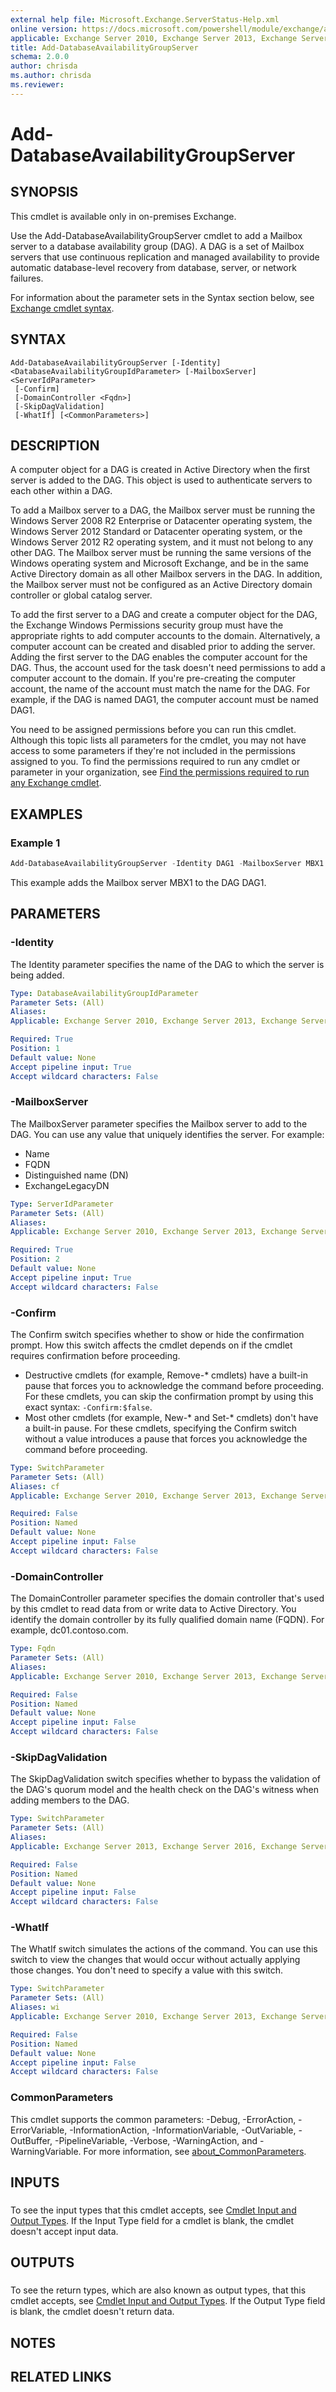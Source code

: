 ```yaml
---
external help file: Microsoft.Exchange.ServerStatus-Help.xml
online version: https://docs.microsoft.com/powershell/module/exchange/add-databaseavailabilitygroupserver
applicable: Exchange Server 2010, Exchange Server 2013, Exchange Server 2016, Exchange Server 2019
title: Add-DatabaseAvailabilityGroupServer
schema: 2.0.0
author: chrisda
ms.author: chrisda
ms.reviewer:
---
```


# Add-DatabaseAvailabilityGroupServer

## SYNOPSIS
This cmdlet is available only in on-premises Exchange.

Use the Add-DatabaseAvailabilityGroupServer cmdlet to add a Mailbox server to a database availability group (DAG). A DAG is a set of Mailbox servers that use continuous replication and managed availability to provide automatic database-level recovery from database, server, or network failures.

For information about the parameter sets in the Syntax section below, see [Exchange cmdlet syntax](https://docs.microsoft.com/powershell/exchange/exchange-cmdlet-syntax).

## SYNTAX

```
Add-DatabaseAvailabilityGroupServer [-Identity] <DatabaseAvailabilityGroupIdParameter> [-MailboxServer] <ServerIdParameter>
 [-Confirm]
 [-DomainController <Fqdn>]
 [-SkipDagValidation]
 [-WhatIf] [<CommonParameters>]
```

## DESCRIPTION
A computer object for a DAG is created in Active Directory when the first server is added to the DAG. This object is used to authenticate servers to each other within a DAG.

To add a Mailbox server to a DAG, the Mailbox server must be running the Windows Server 2008 R2 Enterprise or Datacenter operating system, the Windows Server 2012 Standard or Datacenter operating system, or the Windows Server 2012 R2 operating system, and it must not belong to any other DAG. The Mailbox server must be running the same versions of the Windows operating system and Microsoft Exchange, and be in the same Active Directory domain as all other Mailbox servers in the DAG. In addition, the Mailbox server must not be configured as an Active Directory domain controller or global catalog server.

To add the first server to a DAG and create a computer object for the DAG, the Exchange Windows Permissions security group must have the appropriate rights to add computer accounts to the domain. Alternatively, a computer account can be created and disabled prior to adding the server. Adding the first server to the DAG enables the computer account for the DAG. Thus, the account used for the task doesn't need permissions to add a computer account to the domain. If you're pre-creating the computer account, the name of the account must match the name for the DAG. For example, if the DAG is named DAG1, the computer account must be named DAG1.

You need to be assigned permissions before you can run this cmdlet. Although this topic lists all parameters for the cmdlet, you may not have access to some parameters if they're not included in the permissions assigned to you. To find the permissions required to run any cmdlet or parameter in your organization, see [Find the permissions required to run any Exchange cmdlet](https://docs.microsoft.com/powershell/exchange/find-exchange-cmdlet-permissions).

## EXAMPLES

### Example 1
```powershell
Add-DatabaseAvailabilityGroupServer -Identity DAG1 -MailboxServer MBX1
```

This example adds the Mailbox server MBX1 to the DAG DAG1.

## PARAMETERS

### -Identity
The Identity parameter specifies the name of the DAG to which the server is being added.

```yaml
Type: DatabaseAvailabilityGroupIdParameter
Parameter Sets: (All)
Aliases:
Applicable: Exchange Server 2010, Exchange Server 2013, Exchange Server 2016, Exchange Server 2019

Required: True
Position: 1
Default value: None
Accept pipeline input: True
Accept wildcard characters: False
```

### -MailboxServer
The MailboxServer parameter specifies the Mailbox server to add to the DAG. You can use any value that uniquely identifies the server. For example:

- Name
- FQDN
- Distinguished name (DN)
- ExchangeLegacyDN

```yaml
Type: ServerIdParameter
Parameter Sets: (All)
Aliases:
Applicable: Exchange Server 2010, Exchange Server 2013, Exchange Server 2016, Exchange Server 2019

Required: True
Position: 2
Default value: None
Accept pipeline input: True
Accept wildcard characters: False
```

### -Confirm
The Confirm switch specifies whether to show or hide the confirmation prompt. How this switch affects the cmdlet depends on if the cmdlet requires confirmation before proceeding.

- Destructive cmdlets (for example, Remove-\* cmdlets) have a built-in pause that forces you to acknowledge the command before proceeding. For these cmdlets, you can skip the confirmation prompt by using this exact syntax: `-Confirm:$false`.
- Most other cmdlets (for example, New-\* and Set-\* cmdlets) don't have a built-in pause. For these cmdlets, specifying the Confirm switch without a value introduces a pause that forces you acknowledge the command before proceeding.

```yaml
Type: SwitchParameter
Parameter Sets: (All)
Aliases: cf
Applicable: Exchange Server 2010, Exchange Server 2013, Exchange Server 2016, Exchange Server 2019

Required: False
Position: Named
Default value: None
Accept pipeline input: False
Accept wildcard characters: False
```

### -DomainController
The DomainController parameter specifies the domain controller that's used by this cmdlet to read data from or write data to Active Directory. You identify the domain controller by its fully qualified domain name (FQDN). For example, dc01.contoso.com.

```yaml
Type: Fqdn
Parameter Sets: (All)
Aliases:
Applicable: Exchange Server 2010, Exchange Server 2013, Exchange Server 2016, Exchange Server 2019

Required: False
Position: Named
Default value: None
Accept pipeline input: False
Accept wildcard characters: False
```

### -SkipDagValidation
The SkipDagValidation switch specifies whether to bypass the validation of the DAG's quorum model and the health check on the DAG's witness when adding members to the DAG.

```yaml
Type: SwitchParameter
Parameter Sets: (All)
Aliases:
Applicable: Exchange Server 2013, Exchange Server 2016, Exchange Server 2019

Required: False
Position: Named
Default value: None
Accept pipeline input: False
Accept wildcard characters: False
```

### -WhatIf
The WhatIf switch simulates the actions of the command. You can use this switch to view the changes that would occur without actually applying those changes. You don't need to specify a value with this switch.

```yaml
Type: SwitchParameter
Parameter Sets: (All)
Aliases: wi
Applicable: Exchange Server 2010, Exchange Server 2013, Exchange Server 2016, Exchange Server 2019

Required: False
Position: Named
Default value: None
Accept pipeline input: False
Accept wildcard characters: False
```

### CommonParameters
This cmdlet supports the common parameters: -Debug, -ErrorAction, -ErrorVariable, -InformationAction, -InformationVariable, -OutVariable, -OutBuffer, -PipelineVariable, -Verbose, -WarningAction, and -WarningVariable. For more information, see [about_CommonParameters](https://go.microsoft.com/fwlink/p/?LinkID=113216).

## INPUTS

###  
To see the input types that this cmdlet accepts, see [Cmdlet Input and Output Types](https://go.microsoft.com/fwlink/p/?LinkId=616387). If the Input Type field for a cmdlet is blank, the cmdlet doesn't accept input data.

## OUTPUTS

###  
To see the return types, which are also known as output types, that this cmdlet accepts, see [Cmdlet Input and Output Types](https://go.microsoft.com/fwlink/p/?LinkId=616387). If the Output Type field is blank, the cmdlet doesn't return data.

## NOTES

## RELATED LINKS
